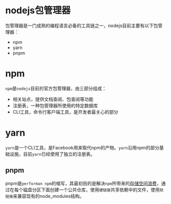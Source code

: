 # nodejs包管理器

包管理器是一门成熟的编程语言必备的工具链之一，nodejs目前主要有以下包管理器：

- npm
- yarn
- pnpm

# npm

`npm`是`nodejs`目前的官方包管理器，由三部分组成：

- 相关站点，提供文档查阅、包查阅等功能
- 注册表，一种包管理器所使用的特定数据库
- CLI工具，命令行客户端工具，是开发者最关心的部分

# yarn

`yarn`是一个CLI工具，是Facebook用来取代npm的产物。`yarn`沿用npm的部分基础设施，目前`yarn`已经使用了独立的注册表。

## pnpm

pnpm是`performan npm`的缩写，其最初目的是解决`npm`所带来的[存储空间浪费](https://pnpm.io/zh/motivation#%E8%8A%82%E7%9C%81%E7%A3%81%E7%9B%98%E7%A9%BA%E9%97%B4)，通过在每个磁盘分区下面创建一个公共仓库，使用`硬链接`共享依赖中的文件，使用`软链接`来兼容现有的node_modules结构。

